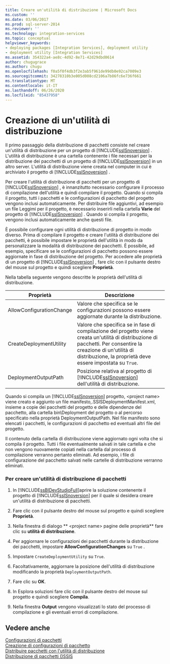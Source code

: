 ```yaml
---
title: Creare un'utilità di distribuzione | Microsoft Docs
ms.custom: ''
ms.date: 03/06/2017
ms.prod: sql-server-2014
ms.reviewer: ''
ms.technology: integration-services
ms.topic: conceptual
helpviewer_keywords:
- deploying packages [Integration Services], deployment utility
- deployment utility [Integration Services]
ms.assetid: 354322a4-ae8c-4d92-8e71-42d29dbd0614
author: chugugrace
ms.author: chugu
ms.openlocfilehash: f0a5f0f4db3f2e3ab5f961de99db0e92ca7009e3
ms.sourcegitcommit: 34278310b3e005d008cd2106a7b86fc6e736f661
ms.translationtype: MT
ms.contentlocale: it-IT
ms.lasthandoff: 06/26/2020
ms.locfileid: "85437958"
---
```

# <a name="create-a-deployment-utility"></a>Creazione di un'utilità di distribuzione
  Il primo passaggio della distribuzione di pacchetti consiste nel creare un'utilità di distribuzione per un progetto di [!INCLUDE[ssISnoversion](../includes/ssisnoversion-md.md)] . L'utilità di distribuzione è una cartella contenente i file necessari per la distribuzione dei pacchetti di un progetto di [!INCLUDE[ssISnoversion](../includes/ssisnoversion-md.md)] in un altro server. L'utilità di distribuzione viene creata nel computer in cui è archiviato il progetto di [!INCLUDE[ssISnoversion](../includes/ssisnoversion-md.md)] .  
  
 Per creare l'utilità di distribuzione di pacchetti per un progetto di [!INCLUDE[ssISnoversion](../includes/ssisnoversion-md.md)] , è innanzitutto necessario configurare il processo di compilazione dell'utilità e quindi compilare il progetto. Quando si compila il progetto, tutti i pacchetti e le configurazioni di pacchetto del progetto vengono inclusi automaticamente. Per distribuire file aggiuntivi, ad esempio un file Leggimi per il progetto, è necessario inserirli nella cartella **Varie** del progetto di [!INCLUDE[ssISnoversion](../includes/ssisnoversion-md.md)] . Quando si compila il progetto, vengono inclusi automaticamente anche questi file.  
  
 È possibile configurare ogni utilità di distribuzione di progetto in modo diverso. Prima di compilare il progetto e creare l'utilità di distribuzione dei pacchetti, è possibile impostare le proprietà dell'utilità in modo da personalizzare la modalità di distribuzione dei pacchetti. È possibile, ad esempio, specificare se le configurazioni di pacchetto possono essere aggiornate in fase di distribuzione del progetto. Per accedere alle proprietà di un progetto di [!INCLUDE[ssISnoversion](../includes/ssisnoversion-md.md)] , fare clic con il pulsante destro del mouse sul progetto e quindi scegliere **Proprietà**.  
  
 Nella tabella seguente vengono descritte le proprietà dell'utilità di distribuzione.  
  
|Proprietà|Descrizione|  
|--------------|-----------------|  
|AllowConfigurationChange|Valore che specifica se le configurazioni possono essere aggiornate durante la distribuzione.|  
|CreateDeploymentUtility|Valore che specifica se in fase di compilazione del progetto viene creata un'utilità di distribuzione di pacchetti. Per consentire la creazione di un'utilità di distribuzione, la proprietà deve essere impostata su `True`.|  
|DeploymentOutputPath|Posizione relativa al progetto di [!INCLUDE[ssISnoversion](../includes/ssisnoversion-md.md)] dell'utilità di distribuzione.|  
  
 Quando si compila un [!INCLUDE[ssISnoversion](../includes/ssisnoversion-md.md)] progetto, \<project name> viene creato e aggiunto un file manifesto,.SSISDeploymentManifest.xml, insieme a copie dei pacchetti del progetto e delle dipendenze del pacchetto, alla cartella bin\Deployment del progetto o al percorso specificato nella proprietà DeploymentOutputPath. Nel file manifesto sono elencati i pacchetti, le configurazioni di pacchetto ed eventuali altri file del progetto.  
  
 Il contenuto della cartella di distribuzione viene aggiornato ogni volta che si compila il progetto. Tutti i file eventualmente salvati in tale cartella e che non vengono nuovamente copiati nella cartella dal processo di compilazione verranno pertanto eliminati. Ad esempio, i file di configurazione del pacchetto salvati nelle cartelle di distribuzione verranno eliminati.  
  
### <a name="to-create-a-package-deployment-utility"></a>Per creare un'utilità di distribuzione di pacchetti  
  
1.  In [!INCLUDE[ssBIDevStudioFull](../includes/ssbidevstudiofull-md.md)]aprire la soluzione contenente il progetto di [!INCLUDE[ssISnoversion](../includes/ssisnoversion-md.md)] per il quale si desidera creare un'utilità di distribuzione di pacchetti.  
  
2.  Fare clic con il pulsante destro del mouse sul progetto e quindi scegliere **Proprietà**.  
  
3.  Nella finestra di dialogo ** \<project name> pagine delle proprietà** fare clic su **utilità di distribuzione**.  
  
4.  Per aggiornare le configurazioni dei pacchetti durante la distribuzione dei pacchetti, impostare **AllowConfigurationChanges** su `True` .  
  
5.  Impostare `CreateDeploymentUtility` su `True`.  
  
6.  Facoltativamente, aggiornare la posizione dell'utilità di distribuzione modificando la proprietà `DeploymentOutputPath`.  
  
7.  Fare clic su **OK**.  
  
8.  In Esplora soluzioni fare clic con il pulsante destro del mouse sul progetto e quindi scegliere **Compila**.  
  
9. Nella finestra **Output** vengono visualizzati lo stato del processo di compilazione e gli eventuali errori di compilazione.  
  
## <a name="see-also"></a>Vedere anche  
 [Configurazioni di pacchetti](../../2014/integration-services/package-configurations.md)   
 [Creazione di configurazioni di pacchetto](../../2014/integration-services/create-package-configurations.md)   
 [Distribuire pacchetti con l'utilità di distribuzione](../../2014/integration-services/deploy-packages-by-using-the-deployment-utility.md)   
 [Distribuzione di pacchetti &#40;&#41;SSIS](packages/legacy-package-deployment-ssis.md)  
  
  
